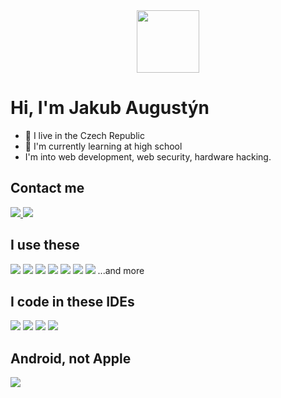 <div id="header" align="center">
  <img src="https://media.giphy.com/media/M9gbBd9nbDrOTu1Mqx/giphy.gif" width="100"/>
</div>

# Hi, I'm Jakub Augustýn
- 📍 I live in the Czech Republic
- 💼 I'm currently learning at high school
- I'm into web development, web security, hardware hacking.
## Contact me
<a href="https://discord.com/">
<img src="https://img.shields.io/badge/Discord:_HackerKuba2009-gray?logo=discord&style=for-the-badge">
</a>
<a href="mailto:kubik.augustyn@post.cz">
<img src="https://img.shields.io/badge/E--Mail:_kubik.augustyn@post.cz-gray?logo=gmail&style=for-the-badge">
</a>

## I use these
![](https://img.shields.io/badge/HTML-gray?logo=html5)
![](https://img.shields.io/badge/JavaScript-lightgray?logo=javascript)
![](https://img.shields.io/badge/CSS-blue?logo=css3)
![](https://img.shields.io/badge/Vue-gray?logo=vue.js)
![](https://img.shields.io/badge/React-lightgray?logo=react)
![](https://img.shields.io/badge/Python%203-green?logo=python)
![](https://img.shields.io/badge/JWT-magenta?logo=jsonwebtokens)
...and more

## I code in these IDEs
![](https://img.shields.io/badge/PyCharm_Profesional-gray?logo=pycharm)
![](https://img.shields.io/badge/CLion-gray?logo=clion)
![](https://img.shields.io/badge/Intellij%20IDEA-gray?logo=intellijidea)
![](https://img.shields.io/badge/Android_studio-blue?logo=androidstudio)

## Android, not Apple
![](https://img.shields.io/badge/I'm_using_the_Android_ecosystem-gray?logo=android&style=for-the-badge)
